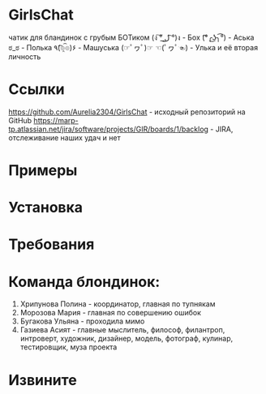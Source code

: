 # GirlsChat
чатик для бландинок с грубым БОТиком 
(ง ͠° ͟ل͜ ͡°)ง - Бох 
(͡°╭͜ʖ╮͡°) - Аська
ಠ_ಠ - Полька
٩(͡๏̯͡๏)۶ - Машуська
(☞ﾟヮﾟ)☞ ☜(ﾟヮﾟ☜) - Улька и её вторая личность

# Ссылки
https://github.com/Aurelia2304/GirlsChat - исходный репозиторий на GitHub
https://marp-tp.atlassian.net/jira/software/projects/GIR/boards/1/backlog - JIRA, отслеживание наших удач и нет

# Примеры

# Установка

# Требования

# Команда блондинок:
1. Хрипунова Полина - координатор, главная по тупнякам
2. Морозова Мария - главная по совершению ошибок
3. Бугакова Ульяна - проходила мимо
4. Газиева Асият - главные мыслитель, философ, филантроп, интроверт, художник, дизайнер, модель, фотограф, кулинар, тестировщик, муза проекта

# Извините
